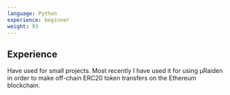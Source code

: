 ```yaml
---
language: Python
experience: beginner
weight: 93
---
```


## Experience
Have used for small projects. Most recently I have used it for using µRaiden in order to make off-chain ERC20 token transfers on the Ethereum blockchain.
